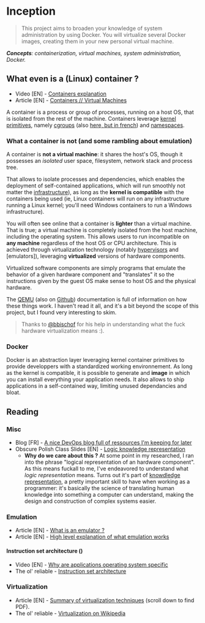 # Inception

> This project aims to broaden your knowledge of system administration by using Docker. You will virtualize several Docker images, creating them in your new personal virtual machine.

***Concepts**: containerization, virtual machines, system administration, Docker.*

## What even is a (Linux) container ?

- Video [EN] - [Containers explanation](https://youtu.be/0qotVMX-J5s?feature=shared)
- Article [EN] - [Containers // Virtual Machines](https://www.ibm.com/think/topics/containers-vs-vms)

A container is a process or group of processes, running on a host OS, that is isolated from the rest of the machine. Containers leverage [kernel primitives](https://www.youtube.com/watch?v=x1npPrzyKfs), namely [cgroups](https://man7.org/linux/man-pages/man7/cgroups.7.html) (also [here, but in french](https://blog.stephane-robert.info/docs/admin-serveurs/linux/cgroups/)) and [namespaces](https://www.man7.org/linux/man-pages/man7/namespaces.7.html).

### What a container is not (and some rambling about emulation)

A container is **not a virtual machine**: it shares the host's OS, though it possesses an *isolated* user space, filesystem, network stack and process tree.

That allows to isolate processes and dependencies, which enables the deployment of self-contained applications, which will run smoothly not matter the [infrastructure](https://www.techtarget.com/searchdatacenter/definition/infrastructure)), as long as the **kernel is compatible** with the containers being used (ie, Linux containers will run on any infrastructure running a Linux kernel; you'll need Windows containers to run a Windows infrastructure).

You will often see online that a container is **lighter** than a virtual machine. That is true; a virtual machine is completely isolated from the host machine, including the operating system. This allows users to run incompatible on **any machine** regardless of the host OS or CPU architecture. This is achieved through virtualization technology (notably [hypervisors](https://blackberry.qnx.com/content/dam/qnx/whitepapers/2017/what-is-a-hypervisor-and-how-does-it-work-pt1.pdf) and [emulators]), leveraging **virtualized** versions of hardware components.

Virtualized software components are simply programs that emulate the behavior of a given hardware component and "translates" it so the instructions given by the guest OS make sense to host OS and the physical hardware.

The [QEMU](https://www.qemu.org/docs/master/about/index.html) (also on [Github](https://github.com/qemu/qemu)) documentation is full of information on how these things work. I haven't read it all, and it's a bit beyond the scope of this project, but I found very interesting to skim.

> Thanks to [@bbischof](https://github.com/B-Bischoff) for his help in understanding what the fuck hardware virtualization means :).

### Docker

Docker is an abstraction layer leveraging kernel container primitives to provide developpers with a standardized working environnement. As long as the kernel is compatible, it is possible to generate and **image** in which you can install everything your application needs. It also allows to ship applications in a self-contained way, limiting unused dependancies and bloat.

## Reading

### Misc

- Blog [FR] - [A nice DevOps blog full of ressources I'm keeping for later](https://blog.stephane-robert.info/)
- Obscure Polish Class Slides [EN] - [Logic knowledge representation](https://www.mimuw.edu.pl/~wjaworski/RW/1_logika_eng.pdf)
  - **Why do we care about this ?** At some point in my researched, I ran into the phrase "logical representation of an hardware component". As this means fuckall to me, I've endeavored to understand what *logic representation* means. Turns out it's part of [knowdledge representation](https://en.wikipedia.org/wiki/Knowledge_representation_and_reasoning), a pretty important skill to have when working as a programmer: it's basically the science of translating human knowledge into something a computer can understand, making the design and construction of complex systems easier.

### Emulation

- Article [EN] - [What is an emulator ?](https://www.historytools.org/docs/what-is-an-emulator)
- Article [EN] - [High level explanation of what emulation works](https://www.historytools.org/docs/how-does-emulation-work)

#### Instruction set architecture ()

- Video [EN] - [Why are applications operating system specific](https://youtu.be/eP_P4KOjwhs?feature=shared)
- The ol' reliable - [Instruction set architecture](https://en.wikipedia.org/wiki/Instruction_set_architecture)

### Virtualization

- Article [EN] - [Summary of virtualization techniques](https://www.sciencedirect.com/science/article/pii/S2212017312002587?ref=pdf_download&fr=RR-2&rr=93f13af21fe727a6) (scroll down to find PDF).
- The ol' reliable - [Virtualization on Wikipedia](https://en.wikipedia.org/wiki/Virtualization)
